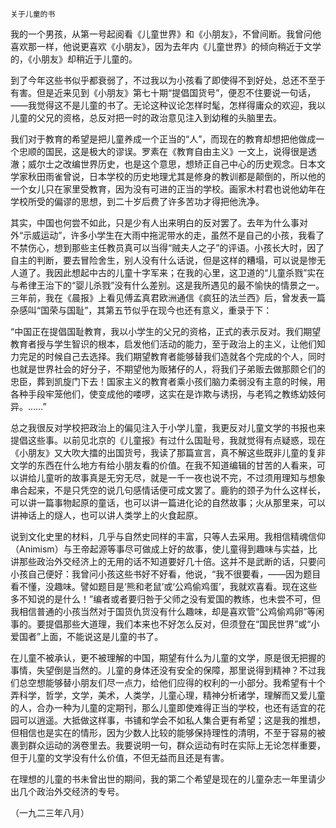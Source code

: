     关于儿童的书 

   我的一个男孩，从第一号起阅看《儿童世界》和《小朋友》，不曾间断。我曾问他喜欢那一样，他说更喜欢《小朋友》，因为去年内《儿童世界》的倾向稍近于文学的，《小朋友》却稍近于儿童的。

   到了今年这些书似乎都衰弱了，不过我以为小孩看了即使得不到好处，总还不至于有害。但是近来见到《小朋友》第七十期“提倡国货号”，便忍不住要说一句话，——我觉得这不是儿童的书了。无论这种议论怎样时髦，怎样得庸众的欢迎，我以儿童的父兄的资格，总反对把一时的政治意见注入到幼稚的头脑里去。

   我们对于教育的希望是把儿童养成一个正当的“人”，而现在的教育却想把他做成一个忠顺的国民，这是极大的谬误。罗素在《教育自由主义》一文上，说得很是透澈；威尔士之改编世界历史，也是这个意思，想矫正自己中心的历史观念。日本文学家秋田雨雀曾说，日本学校的历史地理尤其是修身的教训都是颠倒的，所以他的一个女儿只在家里受教育，因为没有可进的正当的学校。画家木村君也说他幼年在学校所受的偏谬的思想，到二十岁后费了许多苦功才得把他洗净。

   其实，中国也何尝不如此，只是少有人出来明白的反对罢了。去年为什么事对外“示威运动”，许多小学生在大雨中拖泥带水的走，虽然不是自己的小孩，我看了不禁伤心，想到那些主任教员真可以当得“贼夫人之子”的评语。小孩长大时，因了自主的判断，要去冒险舍生，别人没有什么话说，但是这样的糟塌，可以说是惨无人道了。我因此想起中古的儿童十字军来；在我的心里，这卫道的“儿童杀戮”实在与希律王治下的“婴儿杀戮”没有什么差别。这是我所遇见的最不愉快的情景之一。三年前，我在《晨报》上看见傅孟真君欧洲通信《疯狂的法兰西》后，曾发表一篇杂感叫“国荣与国耻”，其第五节似乎在现今也还有意义，重录于下：

   “中国正在提倡国耻教育，我以小学生的父兄的资格，正式的表示反对。我们期望教育者授与学生智识的根本，启发他们活动的能力，至于政治上的主义，让他们知力完足的时候自己去选择。我们期望教育者能够替我们造就各个完成的个人，同时也就是世界社会的好分子，不期望他为贩猪仔的人，将我们子弟贩去做那颇仑们的忠臣，葬到凯旋门下去！国家主义的教育者乘小孩们脑力柔弱没有主意的时候，用各种手段牢笼他们，使变成他的喽啰，这实在是诈欺与诱拐，与老鸨之教练幼妓何异。……”

   总之我很反对学校把政治上的偏见注入于小学儿童，我更反对儿童文学的书报也来提倡这些事。以前见北京的《儿童报》有过什么国耻号，我就觉得有点疑惑，现在《小朋友》又大吹大擂的出国货号，我读了那篇宣言，真不解这些既非儿童的复非文学的东西在什么地方有给小朋友看的价值。在我不知道编辑的甘苦的人看来，可以讲给儿童听的故事真是无穷无尽，就是一千一夜也说不完，不过须用理知与想象串合起来，不是只凭空的说几句感情话便可成文罢了。鹿豹的颈子为什么这样长，可以讲一篇事物起原的童话，也可以讲一篇进化论的自然故事；火从那里来，可以讲神话上的燧人，也可以讲人类学上的火食起原。

   说到文化史里的材料，几乎与自然史同样的丰富，只等人去采用。我相信精魂信仰（Animism）与王帝起源等事尽可做成上好的故事，使儿童得到趣味与实益，比讲那些政治外交经济上的无用的话不知道要好几十倍。这并不是武断的话，只要问小孩自己便好：我曾问小孩这些书好不好看，他说，“我不很要看，——因为题目看不懂，没趣味。譬如题目是‘熊和老鼠’或‘公鸡偷鸡蛋’，我就欢喜看。现在这些多不知说的是什么！”编者或者要归咎于父师之没有爱国的教练，也未尝不可，但我相信普通的小孩当然对于国货仇货没有什么趣味，却是喜欢管“公鸡偷鸡卵”等闲事的。要提倡那些大道理，我们本来也不好怎么反对，但须登在“国民世界”或“小爱国者”上面，不能说这是儿童的书了。

   在儿童不被承认，更不被理解的中国，期望有什么为儿童的文学，原是很无把握的事情，失望倒是当然的。儿童的身体还没有安全的保障，那里说得到精神？不过我们总空想能够替小朋友们尽一点力，给他们应得的权利的一小部分。我希望有十个弄科学，哲学，文学，美术，人类学，儿童心理，精神分析诸学，理解而又爱儿童的人，合办一种为儿童的定期刊，那么儿童即使难得正当的学校，也还有适宜的花园可以逍遥。大抵做这样事，书铺和学会不如私人集合更有希望；这是我的推想，但相信也是实在的情形，因为少数人比较的能够保持理性的清明，不至于容易的被裹到群众运动的涡卷里去。我要说明一句，群众运动有时在实际上无论怎样重要，但于儿童的文学没有什么价值，不但无益而且还是有害。

   在理想的儿童的书未曾出世的期间，我的第二个希望是现在的儿童杂志一年里请少出几个政治外交经济的专号。

   （一九二三年八月）

